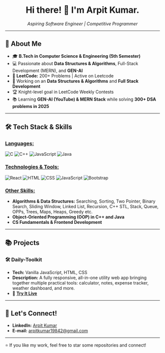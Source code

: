 <h1 align="center">Hi there! 👋 I'm Arpit Kumar.</h1>
<p align="center">
  <i>Aspiring Software Engineer | Competitive Programmer</i>
</p>

---

## 📝 About Me

- 🎓 **B.Tech in Computer Science & Engineering (5th Semester)**
- 💻 Passionate about <b>Data Structures & Algorithms</b>, Full-Stack Development (MERN), and <b>GEN-AI</b>
- 🚀 <b>LeetCode:</b> 200+ Problems | Active on Leetcode
- 🤖 Working on an <b>Data Structures & Algorithms</b> and <b>Full Stack Development</b>
- 🏆 Knight-level goal in LeetCode Weekly Contests
- 📚 Learning <b>GEN-AI (YouTube) & MERN Stack</b> while solving <b>300+ DSA problems in 2025</b>

---

## 🛠️ Tech Stack & Skills

### <ins>Languages:</ins>
<p>
  <img src="https://img.shields.io/badge/C-blue.svg?logo=c&logoColor=white" alt="C">
  <img src="https://img.shields.io/badge/C++-blue.svg?logo=cplusplus&logoColor=white" alt="C++">
  <img src="https://img.shields.io/badge/JavaScript-yellow.svg?logo=javascript&logoColor=white" alt="JavaScript">
  <img src="https://img.shields.io/badge/Java-red.svg?logo=java&logoColor=white" alt="Java">
</p>

### <ins>Technologies & Tools:</ins>
<p>
  <img src="https://img.shields.io/badge/React-20232A?logo=react&logoColor=61DAFB" alt="React">
  <img src="https://img.shields.io/badge/HTML-E34F26?logo=html5&logoColor=white" alt="HTML">
  <img src="https://img.shields.io/badge/CSS-1572B6?logo=css3&logoColor=white" alt="CSS">
  <img src="https://img.shields.io/badge/JavaScript-F7DF1E?logo=javascript&logoColor=black" alt="JavaScript">
  <img src="https://img.shields.io/badge/Bootstrap-563D7C?logo=bootstrap&logoColor=white" alt="Bootstrap">
</p>

### <ins>Other Skills:</ins>
- <b>Algorithms & Data Structures:</b> Searching, Sorting, Two Pointer, Binary Search, Sliding Window, Linked List, Recursion, C++ STL, Stack, Queue, OPPs, Trees, Maps, Heaps, Greedy etc.
- <b>Object-Oriented Programming (OOP) in C++ and Java</b>
- <b>CS Fundamentals & Frontend Development</b>

---

## 📚 Projects

### 🛠️ Daily-Toolkit
- <b>Tech:</b> Vanilla JavaScript, HTML, CSS
- <b>Description:</b> A fully responsive, all-in-one utility web app bringing together multiple practical tools: calculator, notes, expense tracker, weather dashboard, and more.
- 🔗 [**Try It Live**](https://arpit-kumar-198.github.io/Daily-Toolkit/)

---

## 🤝 Let's Connect!

- <b>LinkedIn:</b> [Arpit Kumar](https://www.linkedin.com/in/arpit-kumar-569361296/)
- <b>E-mail:</b> arpitkumar19842@gmail.com

---

⭐ If you like my work, feel free to star some repositories and connect!

